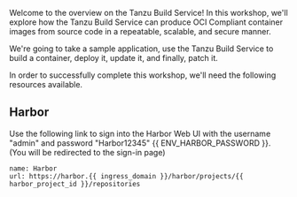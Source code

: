 Welcome to the overview on the Tanzu Build Service! In this workshop, we'll explore how the Tanzu Build Service can produce OCI Compliant container images from source code in a repeatable, scalable, and secure manner.  

We're going to take a sample application, use the Tanzu Build Service to build a container, deploy it, update it, and finally, patch it.

In order to successfully complete this workshop, we'll need the following resources available.

## Harbor

Use the following link to sign into the Harbor Web UI with the username "admin" and password "Harbor12345" {{ ENV_HARBOR_PASSWORD }}. (You will be redirected to the sign-in page)

```dashboard:create-dashboard
name: Harbor
url: https://harbor.{{ ingress_domain }}/harbor/projects/{{ harbor_project_id }}/repositories
```